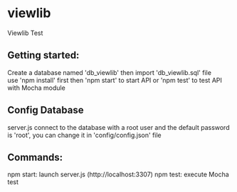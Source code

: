 # viewlib
Viewlib Test

## Getting started:
Create a database named 'db_viewlib' then import 'db_viewlib.sql' file  
use 'npm install' first then 'npm start' to start API or 'npm test' to test API with Mocha module

## Config Database
server.js connect to the database with a root user and the default password is 'root', you can change it in 'config/config.json' file 

## Commands:
npm start: launch server.js (http://localhost:3307)
npm test: execute Mocha test
